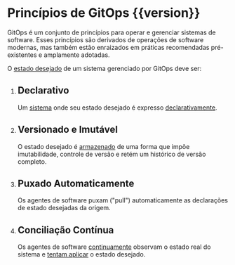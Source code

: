 # Princípios de GitOps {{version}}

GitOps é um conjunto de princípios para operar e gerenciar sistemas de software.
Esses princípios são derivados de operações de software modernas, mas também estão enraizados em práticas recomendadas pré-existentes e amplamente adotadas.

O [estado desejado](./GLOSSARY_pt.md#estado-desejado) de um sistema gerenciado por GitOps deve ser:

1. ## Declarativo

    Um [sistema](./GLOSSARY_pt.md#sistema-de-software) onde seu estado desejado é expresso [declarativamente](./GLOSSARY_pt.md#descrição-declarativa).

2. ## Versionado e Imutável

    O estado desejado é [armazenado](./GLOSSARY_pt.md#armazenamento-de-estado) de uma forma que impõe imutabilidade, controle de versão e retém um histórico de versão completo.

3. ## Puxado Automaticamente

    Os agentes de software puxam ("pull") automaticamente as declarações de estado desejadas da origem.

4. ## Conciliação Contínua

    Os agentes de software [continuamente](./GLOSSARY_pt.md#contínuo) observam o estado real do sistema e [tentam aplicar](./GLOSSARY_pt.md#reconciliação) o estado desejado.